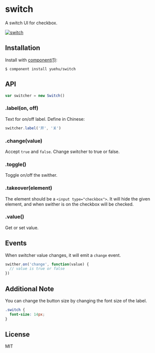 # switch

A switch UI for checkbox.

[![switch](https://f.cloud.github.com/assets/290496/1894252/5129c218-7adc-11e3-9ff2-8dfa65a7ebbc.png)](http://yuehu.github.io/switch/)


## Installation

Install with [component(1)](http://component.io):

    $ component install yuehu/switch

## API

```js
var switcher = new Switch()
```

### .label(on, off)

Text for on/off label. Define in Chinese:

```js
switcher.label('开', '关')
```

### .change(value)

Accept `true` and `false`. Change switcher to true or false.

### .toggle()

Toggle on/off the swither.

### .takeover(element)

The element should be a `<input type="checkbox">`. It will hide the given
element, and when swither is on the checkbox will be checked.

### .value()

Get or set value.

## Events

When switcher value changes, it will emit a `change` event.

```js
swither.on('change', function(value) {
  // value is true or false
})
```

## Additional Note

You can change the button size by changing the font size of the label.

```css
.switch {
  font-size: 14px;
}
```

## License

  MIT
